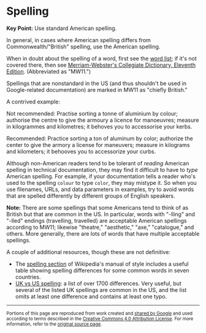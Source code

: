 # Spelling

**Key Point:** Use standard American spelling.

In general, in cases where American spelling differs from Commonwealth/"British"
spelling, use the American spelling.

When in doubt about the spelling of a word, first see the
[word list](word-list.md); if it's not covered there, then see
[Merriam-Webster's Collegiate Dictionary, Eleventh Edition](http://www.merriam-webster.com/).
(Abbreviated as "MW11.")

Spellings that are nonstandard in the US (and thus shouldn't be used in
Google-related documentation) are marked in MW11 as "chiefly British."

A contrived example:

Not recommended: Practise sorting a tonne of aluminium by colour; authorise the
centre to give the armoury a licence for manoeuvres; measure in kilogrammes and
kilometres; it behoves you to accessorise your kerbs.

Recommended: Practice sorting a ton of aluminum by color; authorize the center
to give the armory a license for maneuvers; measure in kilograms and kilometers;
it behooves you to accessorize your curbs.

Although non-American readers tend to be tolerant of _reading_ American spelling
in technical documentation, they may find it difficult to have to _type_
American spelling. For example, if your documentation tells a reader who's used
to the spelling `colour` to type `color`, they may mistype it. So when you use
filenames, URLs, and data parameters in examples, try to avoid words that are
spelled differently by different groups of English speakers.

**Note:** There are some spellings that some Americans tend to think of as
British but that are common in the US. In particular, words with "-lling" and
"-lled" endings (travelling, travelled) are acceptable American spellings
according to MW11; likewise "theatre," "aesthetic," "axe," "catalogue," and
others. More generally, there are lots of words that have multiple acceptable
spellings.

A couple of additional resources, though these are not definitive:

- The
  [spelling section](http://en.wikipedia.org/wiki/Wikipedia:Manual_of_Style/Spelling)
  of Wikipedia's manual of style includes a useful table showing spelling
  differences for some common words in seven countries.
- [UK vs US spelling](http://www.tysto.com/articles05/q1/20050324uk-us.shtml): a
  list of over 1700 differences. Very useful, but several of the listed UK
  spellings are common in the US, and the list omits at least one difference and
  contains at least one typo.

---

<small>Portions of this page are reproduced from work created and
[shared by Google](https://developers.google.com/readme/policies/) and used
according to terms described in the
[Creative Commons 4.0 Attribution License](https://creativecommons.org/licenses/by/4.0/).
For more information, refer to the
[original source page](https://developers.google.com/style/spelling).</small>
